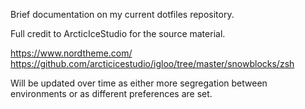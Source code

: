 Brief documentation on my current dotfiles repository. 

Full credit to ArcticIceStudio for the source material. 

https://www.nordtheme.com/
https://github.com/arcticicestudio/igloo/tree/master/snowblocks/zsh

Will be updated over time as either more segregation between environments or as different preferences are set. 
